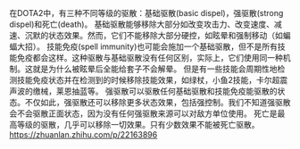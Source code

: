 在DOTA2中，有三种不同等级的驱散：基础驱散(basic dispel)，强驱散(strong dispel)和死亡(death)。
基础驱散能够移除大部分如改变攻击力、改变速度、减速、沉默的状态效果。然而，它们不能移除大部分硬控，如眩晕和强制移动（如蝙蝠大招）。
技能免疫(spell immunity)也可能会施加一个基础驱散，但不是所有技能免疫都会这样。这种驱散与基础驱散没有任何区别，实际上，它们使用同一种机制。这就是为什么被眩晕后全能给套子不会解晕。
但是有一些技能会周期性地检测技能免疫状态并在检测到的时候移除技能效果，如绿杖，小鱼2技能，卡尔超震声波的缴械，莱恩抽蓝等。
强驱散可以驱散任何基础驱散和技能免疫能驱散的状态。不仅如此，强驱散还可以移除更多状态效果，包括强控制。我们不知道强驱散会不会驱散正面状态，因为没有任何强驱散来源可以对敌方单位使用。
死亡是最高等级的驱散，几乎可以移除一切效果。只有少数效果不能被死亡驱散。
https://zhuanlan.zhihu.com/p/22163896
